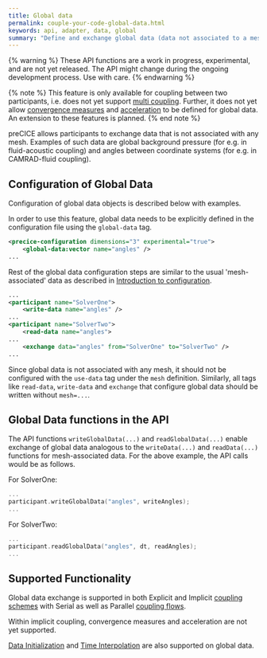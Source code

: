 ```yaml
---
title: Global data
permalink: couple-your-code-global-data.html
keywords: api, adapter, data, global
summary: "Define and exchange global data (data not associated to a mesh) by using specific optional API functions."
---
```


{% warning %}
These API functions are a work in progress, experimental, and are not yet released. The API might change during the ongoing development process. Use with care.
{% endwarning %}

{% note %}
This feature is only available for coupling between two participants, i.e. does not yet support [multi coupling](https://precice.org/configuration-coupling-multi.html). Further, it does not yet allow [convergence measures](https://precice.org/configuration-coupling.html#implicit-coupling-schemes) and [acceleration](https://precice.org/configuration-acceleration) to be defined for global data. An extension to these features is planned.
{% end note %}

preCICE allows participants to exchange data that is not associated with any mesh. Examples of such data are global background pressure (for e.g. in fluid-acoustic coupling) and angles between coordinate systems (for e.g. in CAMRAD-fluid coupling).

## Configuration of Global Data

Configuration of global data objects is described below with examples.

In order to use this feature, global data needs to be explicitly defined in the configuration file using the `global-data` tag.

```xml
<precice-configuration dimensions="3" experimental="true">
    <global-data:vector name="angles" />
...
```

Rest of the global data configuration steps are similar to the usual 'mesh-associated' data as described in [Introduction to configuration](https://precice.org/configuration-introduction.html).

```xml
...
<participant name="SolverOne">
    <write-data name="angles" />
...
<participant name="SolverTwo">
    <read-data name="angles">
...
    <exchange data="angles" from="SolverOne" to="SolverTwo" />
...
```



Since global data is not associated with any mesh, it should not be configured with the `use-data` tag under the `mesh` definition. Similarly, all tags like `read-data`, `write-data` and `exchange` that configure global data should be written without `mesh=...`.

## Global Data functions in the API

The API functions `writeGlobalData(...)` and `readGlobalData(...)` enable exchange of global data analogous to the `writeData(...)` and `readData(...)` functions for mesh-associated data. For the above example, the API calls would be as follows.

For SolverOne:

```C++
...
participant.writeGlobalData("angles", writeAngles);
...
```

For SolverTwo:
```C++
...
participant.readGlobalData("angles", dt, readAngles);
...

```

## Supported Functionality

Global data exchange is supported in both Explicit and Implicit [coupling schemes](https://precice.org/configuration-coupling.html) with Serial as well as Parallel [coupling flows](https://precice.org/couple-your-code-coupling-flow.html#parallel-coupling-schemes).

Within implicit coupling, convergence measures and acceleration are not yet supported.

[Data Initialization](https://precice.org/couple-your-code-initializing-coupling-data.html) and [Time Interpolation](https://precice.org/couple-your-code-waveform.html) are also supported on global data.